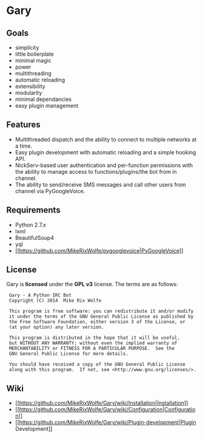 # Gary

## Goals
* simplicity
 * little boilerplate
 * minimal magic
* power
 * multithreading
 * automatic reloading
 * extensibility
* modularity
 * minimal dependancies
 * easy plugin management

## Features
* Multithreaded dispatch and the ability to connect to multiple networks at a time.
* Easy plugin development with automatic reloading and a simple hooking API.
* NickServ-based user authentication and per-function permissions with the ability to manage access to functions/plugins/the bot from in channel.
* The ability to send/receive SMS messages and call other users from channel via PyGoogleVoice.

## Requirements
* Python 2.7.x
* lxml
* BeautifulSoup4
* yql
* [[https://github.com/MikeRixWolfe/pygooglevoice|PyGoogleVoice]]

## License
Gary is **licensed** under the **GPL v3** license. The terms are as follows:
     
     Gary - A Python IRC Bot
     Copyright (C) 2014  Mike Rix Wolfe
     
     This program is free software: you can redistribute it and/or modify
     it under the terms of the GNU General Public License as published by
     the Free Software Foundation, either version 3 of the License, or
     (at your option) any later version.
     
     This program is distributed in the hope that it will be useful,
     but WITHOUT ANY WARRANTY; without even the implied warranty of
     MERCHANTABILITY or FITNESS FOR A PARTICULAR PURPOSE.  See the
     GNU General Public License for more details.
     
     You should have received a copy of the GNU General Public License
     along with this program.  If not, see <http://www.gnu.org/licenses/>.

## Wiki
* [[https://github.com/MikeRixWolfe/Gary/wiki/Installation|Installation]]
* [[https://github.com/MikeRixWolfe/Gary/wiki/Configuration|Configuration]]
* [[https://github.com/MikeRixWolfe/Gary/wiki/Plugin-development|Plugin Development]]
